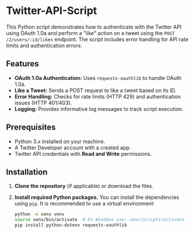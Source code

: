 # Twitter-API-Script

This Python script demonstrates how to authenticate with the Twitter API using OAuth 1.0a and perform a "like" action on a tweet using the `POST /2/users/:id/likes` endpoint. The script includes error handling for API rate limits and authentication errors.

## Features

- **OAuth 1.0a Authentication:** Uses `requests-oauthlib` to handle OAuth 1.0a.
- **Like a Tweet:** Sends a POST request to like a tweet based on its ID.
- **Error Handling:** Checks for rate limits (HTTP 429) and authentication issues (HTTP 401/403).
- **Logging:** Provides informative log messages to track script execution.

## Prerequisites

- Python 3.x installed on your machine.
- A Twitter Developer account with a created app.
- Twitter API credentials with **Read and Write** permissions.

## Installation

1. **Clone the repository** (if applicable) or download the files.

2. **Install required Python packages.** You can install the dependencies using `pip`. It is recommended to use a virtual environment:
   ```bash
   python -m venv venv
   source venv/bin/activate  # On Windows use: venv\Scripts\activate
   pip install python-dotenv requests-oauthlib

